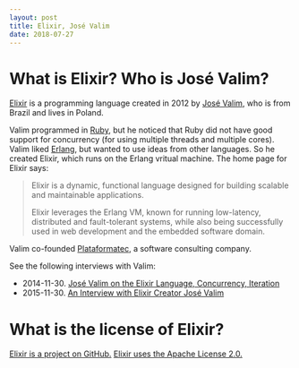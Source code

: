 ```yaml
---
layout: post
title: Elixir, José Valim
date: 2018-07-27
---
```


# What is Elixir? Who is José Valim?

[Elixir](https://elixir-lang.org/) is a programming language created in 2012 by [José Valim](https://github.com/josevalim), who is from Brazil and lives in Poland.

Valim programmed in [Ruby](https://www.ruby-lang.org/en/), but he noticed that Ruby did not have good support for concurrency (for using multiple threads and multiple cores). Valim liked [Erlang](https://www.erlang.org/), but wanted to use ideas from other languages. So he created Elixir, which runs on the Erlang vritual machine. The home page for Elixir says:

> Elixir is a dynamic, functional language designed for building scalable and maintainable applications.
>
> Elixir leverages the Erlang VM, known for running low-latency, distributed and fault-tolerant systems, while also being successfully used in web development and the embedded software domain.

Valim co-founded [Plataformatec](http://plataformatec.com.br/), a software consulting company.

See the following interviews with Valim:

* 2014-11-30. [José Valim on the Elixir Language, Concurrency, Iteration](https://www.infoq.com/interviews/valim-elixir)
* 2015-11-30. [An Interview with Elixir Creator José Valim](https://www.sitepoint.com/an-interview-with-elixir-creator-jose-valim/)

# What is the license of Elixir?

[Elixir is a project on GitHub.](https://github.com/elixir-lang/elixir) [Elixir uses the Apache License 2.0.](https://github.com/elixir-lang/elixir/blob/master/LICENSE)

